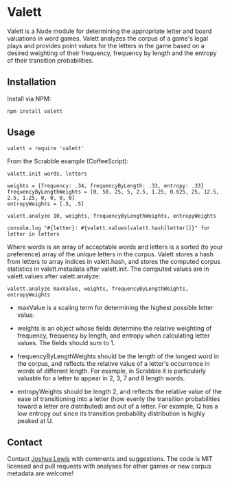 # Valett

Valett is a Node module for determining the appropriate letter and board valuations in word games. Valett analyzes the corpus of a game's legal plays and provides point values for the letters in the game based on a desired weighting of their frequency, frequency by length and the entropy of their transition probabilities.

## Installation

Install via NPM:

	npm install valett

## Usage

	valett = require 'valett'

From the Scrabble example (CoffeeScript):

	valett.init words, letters
	
	weights = {frequency: .34, frequencyByLength: .33, entropy: .33}
	frequencyByLengthWeights = [0, 50, 25, 5, 2.5, 1.25, 0.625, 25, 12.5, 2.5, 1.25, 0, 0, 0, 0]
	entropyWeights = [.5, .5]
	
	valett.analyze 10, weights, frequencyByLengthWeights, entropyWeights
	
	console.log "#{letter}: #{valett.values[valett.hash[letter]]}" for letter in letters
	
Where words is an array of acceptable words and letters is a sorted (to your preference) array of the unique letters in the corpus. Valett stores a hash from letters to array indices in valett.hash, and stores the computed corpus statistics in valett.metadata after valett.init. The computed values are in valett.values after valett.analyze:

	valett.analyze maxValue, weights, frequencyByLengthWeights, entropyWeights
	
 * maxValue is a scaling term for determining the highest possible letter value.

 * weights is an object whose fields determine the relative weighting of frequency, frequency by length, and entropy when calculating letter values. The fields should sum to 1.

 * frequencyByLengthWeights should be the length of the longest word in the corpus, and reflects the relative value of a letter's occurrence in words of different length. For example, in Scrabble it is particularly valuable for a letter to appear in 2, 3, 7 and 8 length words.

 * entropyWeights should be length 2, and reflects the relative value of the ease of transitioning into a letter (how evenly the transition probabilities toward a letter are distributed) and out of a letter. For example, Q has a low entropy out since its transition probability distribution is highly peaked at U.

## Contact

Contact [Joshua Lewis](mailto:josh@useost.com) with comments and suggestions. The code is MIT licensed and pull requests with analyses for other games or new corpus metadata are welcome!
